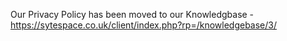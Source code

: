 Our Privacy Policy has been moved to our Knowledgbase - https://sytespace.co.uk/client/index.php?rp=/knowledgebase/3/
